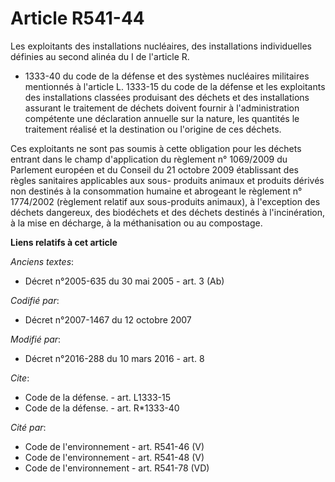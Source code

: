 # Article R541-44

Les exploitants des installations nucléaires, des installations individuelles définies au second alinéa du I de l'article R.
* 1333-40 du code de la défense et des systèmes nucléaires militaires mentionnés à l'article L. 1333-15 du code de la défense
et les exploitants des installations classées produisant des déchets et des installations assurant le traitement de déchets
doivent fournir à l'administration compétente une déclaration annuelle sur la nature, les quantités le traitement réalisé et
la destination ou l'origine de ces déchets.

Ces exploitants ne sont pas soumis à cette obligation pour les déchets entrant dans le champ d'application du règlement n°
1069/2009 du Parlement européen et du Conseil du 21 octobre 2009 établissant des règles sanitaires applicables aux sous-
produits animaux et produits dérivés non destinés à la consommation humaine et abrogeant le règlement n° 1774/2002 (règlement
relatif aux sous-produits animaux), à l'exception des déchets dangereux, des biodéchets et des déchets destinés à
l'incinération, à la mise en décharge, à la méthanisation ou au compostage.

**Liens relatifs à cet article**

_Anciens textes_:

  - Décret n°2005-635 du 30 mai 2005 - art. 3 (Ab)

_Codifié par_:

  - Décret n°2007-1467 du 12 octobre 2007

_Modifié par_:

  - Décret n°2016-288 du 10 mars 2016 - art. 8

_Cite_:

  - Code de la défense. - art. L1333-15
  - Code de la défense. - art. R*1333-40

_Cité par_:

  - Code de l'environnement - art. R541-46 (V)
  - Code de l'environnement - art. R541-48 (V)
  - Code de l'environnement - art. R541-78 (VD)

